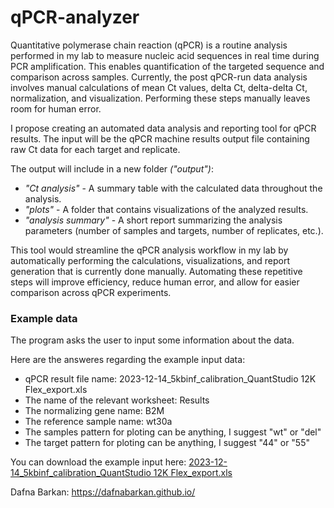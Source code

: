 # qPCR-analyzer
Quantitative polymerase chain reaction (qPCR) is a routine analysis performed in my lab to measure nucleic acid sequences in real time during PCR amplification. This enables quantification of the targeted sequence and comparison across samples. Currently, the post qPCR-run data analysis involves manual calculations of mean Ct values, delta Ct, delta-delta Ct, normalization, and visualization. Performing these steps manually leaves room for human error.

I propose creating an automated data analysis and reporting tool for qPCR results. The input will be the qPCR machine results output file containing raw Ct data for each target and replicate.

The output will include in a new folder *("output")*:
* *"Ct analysis"* - A summary table with the calculated data throughout the analysis. <br> 
* *"plots"* - A folder that contains visualizations of the analyzed results. <br>
* *"analysis summary"* - A short report summarizing the analysis parameters (number of samples and targets, number of replicates, etc.). <br>

This tool would streamline the qPCR analysis workflow in my lab by automatically performing the calculations, visualizations, and report generation that is currently done manually. Automating these repetitive steps will improve efficiency, reduce human error, and allow for easier comparison across qPCR experiments.

### Example data
The program asks the user to input some information about the data.

Here are the answeres regarding the example input data:
* qPCR result file name: 2023-12-14_5kbinf_calibration_QuantStudio 12K Flex_export.xls
* The name of the relevant worksheet: Results
* The normalizing gene name: B2M
* The reference sample name: wt30a
* The samples pattern for ploting can be anything, I suggest "wt" or "del"
* The target pattern for ploting can be anything, I suggest "44" or "55"
  
You can download the example input here:
[2023-12-14_5kbinf_calibration_QuantStudio 12K Flex_export.xls](https://github.com/DafnaBarkan/qPCR-analyzer/files/14626571/2023-12-14_5kbinf_calibration_QuantStudio.12K.Flex_export.xls)


Dafna Barkan: https://dafnabarkan.github.io/

